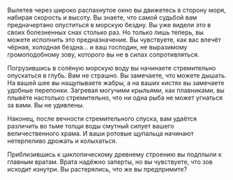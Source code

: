 Вылетев через широко распахнутое окно вы движетесь в сторону моря, набирая 
скорость и высоту. Вы знаете, что самой судьбой вам предначертано опуститься в
морскую бездну. Вы уже видели это в своих болезненных снах столько раз. Но 
только лишь теперь, вы можете исполнить это предназначение. Вы чувствуете, как 
вас влечёт чёрная, холодная бездна... и ваш господин, не выразимому 
громоподобному зову, которого вы не в силах сопротивляться.

Погрузившись в солёную морскую воду вы начинаете стремительно опускаться в 
глубь. Вам не страшно. Вы замечаете, что можете дышать. На вашей шее вы 
нащупываете жабры, а на ваших кистях вы замечаете удобные перепонки. Загревая 
могучими крыльями, как плавниками, вы плывёте настолько стремительно, что ни 
одна рыба не может угнаться за вами. Вы не удивлены.

Наконец, после вечности стремительного спуска, вам удаётся различить во тьме 
толщи воды смутный силует вашего величественного храма. И ваши ротовые 
щупальца начинают нетерпеливо дрожать и колыхаться.

Приблизившись к циклопическому древнему строению вы подплыли к главным вратам.
Врата надёжно заперты, но вы чувствуете, что зов исходит изнутри. Вы 
растерялись, что же вы предпримите?

